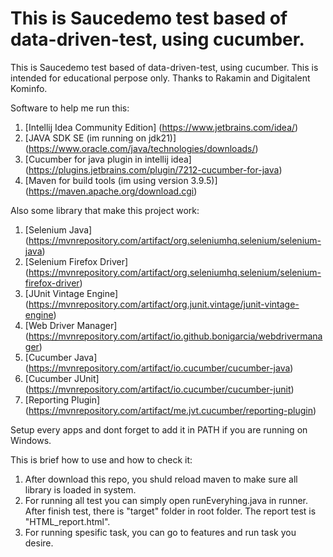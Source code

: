 # This is Saucedemo test based of data-driven-test, using cucumber.

This is Saucedemo test based of data-driven-test, using cucumber. This is intended for educational perpose only. Thanks to Rakamin and Digitalent Kominfo.

Software to help me run this:
1. [Intellij Idea Community Edition] (https://www.jetbrains.com/idea/)
2. [JAVA SDK SE (im running on jdk21)] (https://www.oracle.com/java/technologies/downloads/)
3. [Cucumber for java plugin in intellij idea] (https://plugins.jetbrains.com/plugin/7212-cucumber-for-java)
4. [Maven for build tools (im using version 3.9.5)] (https://maven.apache.org/download.cgi)

Also some library that make this project work:
1. [Selenium Java] (https://mvnrepository.com/artifact/org.seleniumhq.selenium/selenium-java)
2. [Selenium Firefox Driver] (https://mvnrepository.com/artifact/org.seleniumhq.selenium/selenium-firefox-driver)
3. [JUnit Vintage Engine] (https://mvnrepository.com/artifact/org.junit.vintage/junit-vintage-engine)
4. [Web Driver Manager] (https://mvnrepository.com/artifact/io.github.bonigarcia/webdrivermanager)
5. [Cucumber Java] (https://mvnrepository.com/artifact/io.cucumber/cucumber-java)
6. [Cucumber JUnit] (https://mvnrepository.com/artifact/io.cucumber/cucumber-junit)
7. [Reporting Plugin] (https://mvnrepository.com/artifact/me.jvt.cucumber/reporting-plugin)

Setup every apps and dont forget to add it in PATH if you are running on Windows.

This is brief how to use and how to check it:
1. After download this repo, you shuld reload maven to make sure all library is loaded in system.
2. For running all test you can simply open runEveryhing.java in runner. After finish test, there is "target" folder in root folder. The report test is "HTML_report.html".
3. For running spesific task, you can go to features and run task you desire.